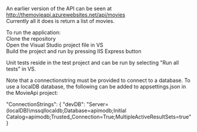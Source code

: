 An earlier version of the API can be seen at http://themovieapi.azurewebsites.net/api/movies  
Currently all it does is return a list of movies.  

To run the application:  
Clone the repository  
Open the Visual Studio project file in VS  
Build the project and run by pressing IIS Express button  
	
Unit tests reside in the test project and can be run by selecting "Run all tests" in VS.
	
Note that a connectionstring must be provided to connect to a database.
To use a localDB database, the following can be added to appsettings.json in the MovieApi project:

"ConnectionStrings": {
		"devDB": "Server=(localDB)\\mssqllocaldb;Database=apimodb;Initial Catalog=apimodb;Trusted_Connection=True;MultipleActiveResultSets=true"
	}